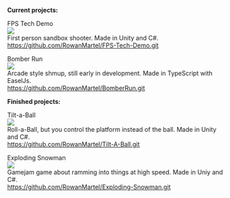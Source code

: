 __Current projects:__

FPS Tech Demo<br>
![](https://cdn.discordapp.com/attachments/1084588666095157392/1084588714824581250/fps.png)<br>
First person sandbox shooter. Made in Unity and C#.<br>
https://github.com/RowanMartel/FPS-Tech-Demo.git

Bomber Run<br>
![](https://cdn.discordapp.com/attachments/1084588666095157392/1084592068069953616/image.png)<br>
Arcade style shmup, still early in development. Made in TypeScript with EaselJs.<br>
https://github.com/RowanMartel/BomberRun.git

__Finished projects:__

Tilt-a-Ball<br>
![](https://cdn.discordapp.com/attachments/1084588666095157392/1084599274169442415/image.png)<br>
Roll-a-Ball, but you control the platform instead of the ball. Made in Unity and C#.<br>
https://github.com/RowanMartel/Tilt-A-Ball.git

Exploding Snowman<br>
![](https://cdn.discordapp.com/attachments/1084588666095157392/1084602226267398305/image.png)<br>
Gamejam game about ramming into things at high speed. Made in Uniy and C#.<br>
https://github.com/RowanMartel/Exploding-Snowman.git
